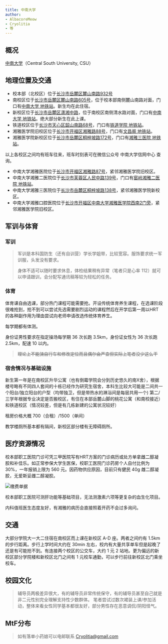```yaml
---
title: 中南大学
author: 
- AlbacoreMeow
- Cryolitia
- 等
---
```


## 概况

[中南大学](https://www.csu.edu.cn/)（Central South University, CSU）

## 地理位置及交通

- 校本部（北校区）位于[长沙市岳麓区麓山南路932号](https://amap.com/place/B02DB065XK)
- 南校区位于[长沙市岳麓区麓山南路605号](https://amap.com/place/B02DB02641)，位于校本部南侧麓山南路对面，门口有[中南大学 地铁站](https://amap.com/place/BV10783889)。新生均在此住宿。
- 新校区位于[长沙市岳麓区潇湘中路](https://amap.com/place/B02DB0TJRN)，位于南校区南侧清水路对面，门口有[中南大学 地铁站](https://amap.com/place/BV10783889)。绝大部分新生在此上课。
- 铁道校区位于[长沙市天心区韶山南路68号](https://amap.com/place/B02DB065XM)，门口有[铁道学院 地铁站](https://amap.com/place/BV10230150)。
- 湘雅医学院旧校区位于[长沙市开福区湘雅路88号](https://amap.com/place/B02DB10O89)，门口有[文昌阁 地铁站](https://amap.com/place/BS11901261)。
- 湘雅医学院新校区位于[长沙市岳麓区桐梓坡路172号](https://amap.com/place/B02DB02K3F)，门口有[湘雅三医院 地铁站](https://amap.com/place/BV10854311)。

以上各校区之间均有班车往来，班车时刻表可在微信公众号 中南大学信网中心 查询。

- 中南大学湘雅医院位于[长沙市开福区湘雅路87号](https://amap.com/place/B02DB00B1E)，紧邻湘雅医学院旧校区。
- 中南大学湘雅二医院位于[长沙市芙蓉区人民中路139号](https://amap.com/place/B02DB02FOO)，门口有[窑岭湘雅二医院 地铁站](https://amap.com/place/BS11901291)。
- 中南大学湘雅三医院位于[长沙市岳麓区桐梓坡路138号](https://amap.com/place/B02DB02J64)，紧邻湘雅医学院新校区。
- 中南大学湘雅口腔医院位于[长沙市开福区中南大学湘雅医学院西南2门旁](https://amap.com/place/B0FFMG6X4M)，紧邻湘雅医学院旧校区。

## 军训与体育

### 军训

>军训是本科国防生（还有自训营）学长学姐带，比较宽容。服饰要求统一军训服，头发没有要求。
>
>身体不适可以随时要求休息，体检结果稍有异常（笔者只是心率 112）就可以申请跟训，会分配写通讯稿等较为轻松的任务。

### 体育

体育课自由选课，部分热门课程可能需要抢。开设传统体育养生课程，在选课阶段很难抢到，抢不到可以尝试先选需要剧烈运动的课程然后在开学后第一周以HRT的各种副作用为理由尝试向老师申请改选传统体育养生。

每学期都有体测。

身份证男性要求在指定操场每学期 36 次长跑 3.5km，身份证女性为 36 次长跑 2.5km，配速 10 以内。

>~~理论上不能骑自行车和修改定位而且偶尔会严查但实际上笔者没少这么干~~

### 宿舍情况与基础设施

新生第一年是在南校区升华公寓（也有倒霉学院会分到历史悠久的南X舍），根据楼号略有不同四人套间的十栋已经作为研究生宿舍，本科生比较大可能是二间共一个阳台/独立阳台的户型（均带独卫，但是带热水的淋浴间是每层共用一个) 第二/三学年根据专业决定是否搬校区，有住在本部岳麓山脚的桃花公寓（和南校接近）和铁道校区（情况较差，但是有几栋新建的公寓状况较好）

租房价格大概 700（合租）/1500（单间）

教学楼厕所基本都有隔间，新校区部分楼有无障碍厕所。

## 医疗资源情况

校本部职工医院门诊可凭三甲医院写有HRT方案的门诊病历或处方单拿雌二醇凝胶和补佳乐。如正常参保大学生医保，校职工医院门诊药房个人自付比例为 30%，一年报销上限为 560 元。因药物供应原因，目前只有健民 40g 雌二醇凝胶，无爱斯妥雌二醇凝胶。

![缴费单据](/campus/CSU_BILL.jpg)

校本部职工医院可测肝功能等基础项目，无法测激素六项等更复杂的血生化项目。

内科值班医生态度友好，有湘雅的病历会直接照着开药不会过多询问。

## 交通

大部分学院大一大二住宿在南校区而上课在新校区 A-D 座。两者之间约有 1.5km 的步行距离。步行上学时间大约在 30min 左右，校内有大量共享单车但是起晚了还是有可能抢不到。有连接两个校区的公交车，大约 1 元 2 站地。更为偏远的新校区部分学院楼和新校区北门之间有 1 元校车通勤，可以步行前往新校区北门乘坐校车。

## 校园文化

>辅导员两极差异很大，有的辅导员非常传统保守，有的辅导员甚至自己就是非二元性别完全理解支持性少数群体。
>笔者尝试过数次裙装上课/参加活动，整体来看女性同学基本都很友好，部分男性存在恶意调侃/阴阳怪气。

## MtF分布

>如有落单小药娘可以电邮联系  <Cryolitia@gmail.com>